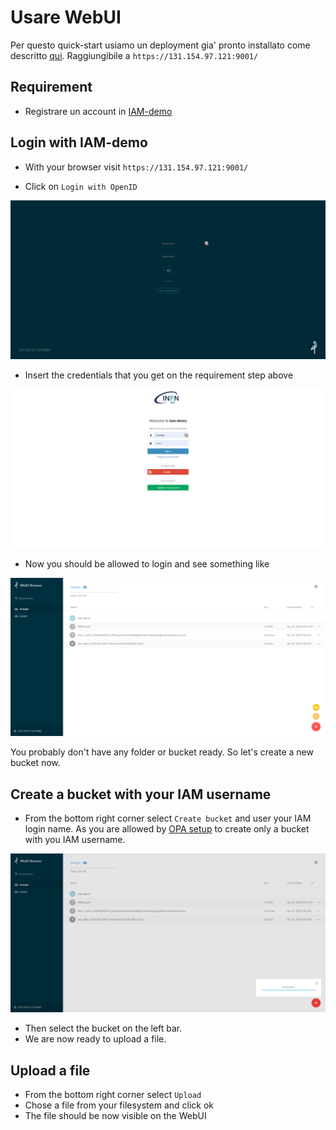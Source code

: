 # Usare WebUI

Per questo quick-start usiamo un deployment gia' pronto installato come descritto [qui]("Encryption.md"). Raggiungibile a `https://131.154.97.121:9001/`

## Requirement

- Registrare un account in [IAM-demo](https://iam-demo.cloud.cnaf.infn.it/)

## Login with IAM-demo

- With your browser visit `https://131.154.97.121:9001/`

- Click on `Login with OpenID`

![Minio login page](img/FireShot_Capture_017.png)

- Insert the credentials that you get on the requirement step above

![IAM login](img/FireShot_Capture_018.png)

- Now you should be allowed to login and see something like

![IAM login](img/FireShot_Capture_019.png)

You probably don't have any folder or bucket ready. So let's create a new bucket now.

## Create a bucket with your IAM username

- From the bottom right corner select `Create bucket` and user your IAM login name. As you are allowed by [OPA setup](README.md) to create only a bucket with you IAM username.

![Create bucket](img/FireShot_Capture_020.png)

- Then select the bucket on the left bar.
- We are now ready to upload a file.

## Upload a file

- From the bottom right corner select `Upload`
- Chose a file from your filesystem and click ok
- The file should be now visible on the WebUI